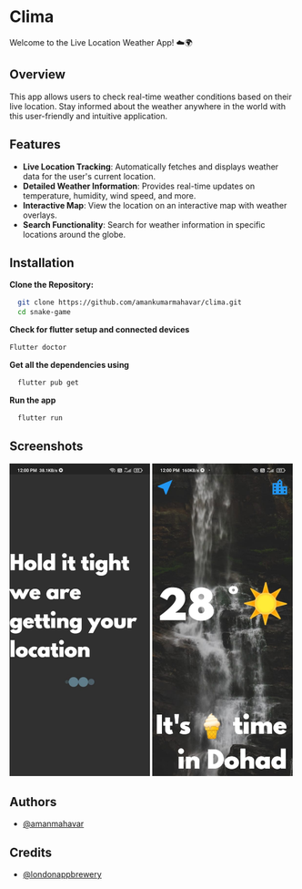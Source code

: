 # Clima

Welcome to the Live Location Weather App! ☁️🌍

## Overview

This app allows users to check real-time weather conditions based on their live location. Stay informed about the weather anywhere in the world with this user-friendly and intuitive application.

## Features

- **Live Location Tracking**: Automatically fetches and displays weather data for the user's current location.
- **Detailed Weather Information**: Provides real-time updates on temperature, humidity, wind speed, and more.
- **Interactive Map**: View the location on an interactive map with weather overlays.
- **Search Functionality**: Search for weather information in specific locations around the globe.

## Installation

**Clone the Repository:**

```bash
  git clone https://github.com/amankumarmahavar/clima.git
  cd snake-game
```
    
**Check for flutter setup and connected devices**
  ```bash
  Flutter doctor
```  

**Get all the dependencies using**
```bash
  flutter pub get
```

**Run the app**
```bash
  flutter run
```
## Screenshots
<img src="https://github.com/amankumarmahavar/clima/blob/main/ss/clima1.jpg" width="49%"/> <img src="https://github.com/amankumarmahavar/clima/blob/main/ss/clima2.jpg" width="49%"/> 


## Authors

- [@amanmahavar](https://github.com/amankumarmahavar)


## Credits 

- [@londonappbrewery](https://github.com/londonappbreweryr)

